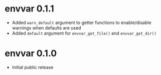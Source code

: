 # envvar 0.1.1

* Added `warn_default` argument to getter functions to enable/disable warnings when defaults are used
* Added `default` argument for `envvar_get_file()` and `envvar_get_dir()`


# envvar 0.1.0

* Initial public release

